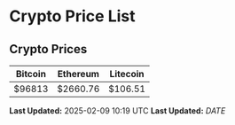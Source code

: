 # Crypto Price List

## Crypto Prices
| Bitcoin | Ethereum | Litecoin |
| ------- | -------- | -------- |
| $96813 | $2660.76 | $106.51 |
**Last Updated:** 2025-02-09 10:19 UTC
**Last Updated:** $DATE$
